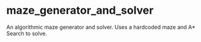 # maze_generator_and_solver
An algorithmic maze generator and solver. Uses a hardcoded maze and A* Search to solve.
